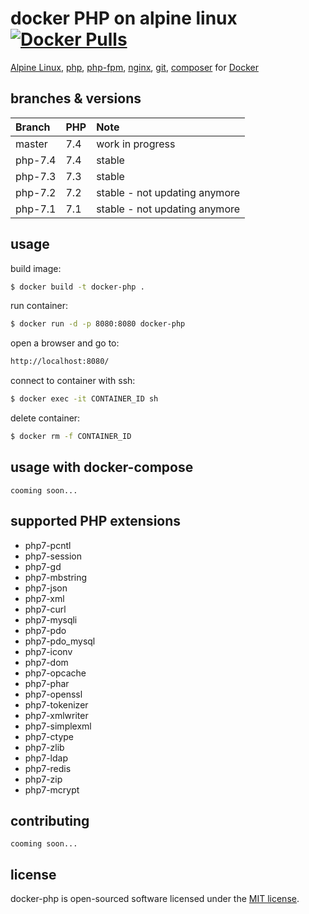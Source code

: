 docker PHP on alpine linux [![Docker Pulls](https://img.shields.io/docker/pulls/nurettintopal/docker-php.svg)](https://hub.docker.com/r/nurettintopal/docker-php/)
==============================================

[Alpine Linux](https://www.alpinelinux.org/), [php](http://www.php.net/), [php-fpm](https://www.php-fpm.org/), [nginx](https://nginx.org/), [git](https://git-scm.com/), [composer](https://getcomposer.org/) for [Docker](https://www.docker.com/)

## branches & versions

|  Branch | PHP | Note |
|:-------|:---|:---|
| master  | 7.4 | work in progress |
| php-7.4 | 7.4 | stable |
| php-7.3 | 7.3 | stable |
| php-7.2 | 7.2 | stable - not updating anymore|
| php-7.1 | 7.1 | stable - not updating anymore|

## usage

build image:
```sh
$ docker build -t docker-php .
```

run container:
```sh
$ docker run -d -p 8080:8080 docker-php
```

open a browser and go to:
```sh
http://localhost:8080/
```

connect to container with ssh:
```sh
$ docker exec -it CONTAINER_ID sh
```

delete container:
```sh
$ docker rm -f CONTAINER_ID
```

## usage with docker-compose

```note
cooming soon...
``` 

## supported PHP extensions

 - php7-pcntl
 - php7-session
 - php7-gd
 - php7-mbstring
 - php7-json
 - php7-xml
 - php7-curl
 - php7-mysqli
 - php7-pdo
 - php7-pdo_mysql
 - php7-iconv
 - php7-dom
 - php7-opcache
 - php7-phar
 - php7-openssl
 - php7-tokenizer
 - php7-xmlwriter
 - php7-simplexml
 - php7-ctype
 - php7-zlib
 - php7-ldap
 - php7-redis
 - php7-zip
 - php7-mcrypt 

## contributing
```note
cooming soon...
``` 

## license
docker-php is open-sourced software licensed under the [MIT license](LICENSE).
